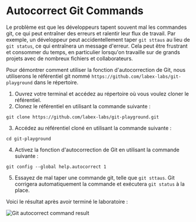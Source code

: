 # Autocorrect Git Commands

Le problème est que les développeurs tapent souvent mal les commandes git, ce qui peut entraîner des erreurs et ralentir leur flux de travail. Par exemple, un développeur peut accidentellement taper `git sttaus` au lieu de `git status`, ce qui entraînera un message d'erreur. Cela peut être frustrant et consommer du temps, en particulier lorsqu'on travaille sur de grands projets avec de nombreux fichiers et collaborateurs.

Pour démontrer comment utiliser la fonction d'autocorrection de Git, nous utiliserons le référentiel git nommé `https://github.com/labex-labs/git-playground` dans le répertoire.

1. Ouvrez votre terminal et accédez au répertoire où vous voulez cloner le référentiel.
2. Clonez le référentiel en utilisant la commande suivante :

```
git clone https://github.com/labex-labs/git-playground.git
```

3. Accédez au référentiel cloné en utilisant la commande suivante :

```
cd git-playground
```

4. Activez la fonction d'autocorrection de Git en utilisant la commande suivante :

```
git config --global help.autocorrect 1
```

5. Essayez de mal taper une commande git, telle que `git sttaus`. Git corrigera automatiquement la commande et exécutera `git status` à la place.

Voici le résultat après avoir terminé le laboratoire :

![Git autocorrect command result](../assets/challenge-autocorrect-step1-1.jpg)
